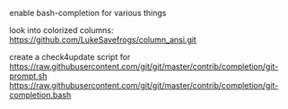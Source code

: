 enable bash-completion for various things

look into colorized columns:
  https://github.com/LukeSavefrogs/column_ansi.git

create a check4update script for
  https://raw.githubusercontent.com/git/git/master/contrib/completion/git-prompt.sh
  https://raw.githubusercontent.com/git/git/master/contrib/completion/git-completion.bash
